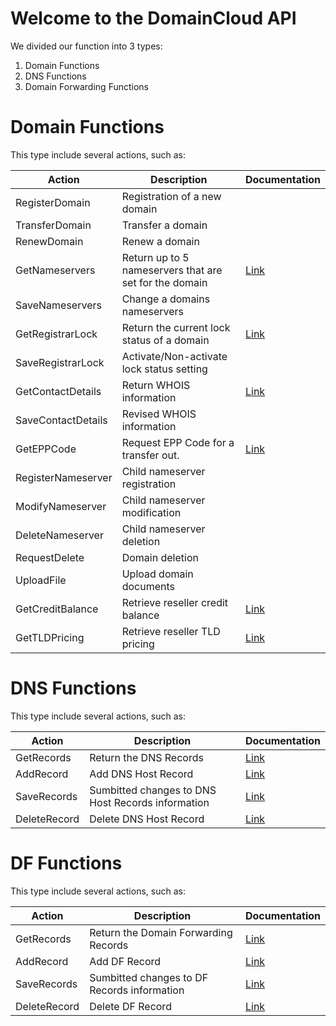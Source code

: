 # Welcome to the DomainCloud API

We divided our function into 3 types:
1.  Domain Functions
2.  DNS Functions
3.  Domain Forwarding Functions

# Domain Functions
This type include several actions, such as:

|Action|Description|Documentation|
|--- |--- |--- |
|RegisterDomain|Registration of a new domain||
|TransferDomain|Transfer a domain||
|RenewDomain|Renew a domain||
|GetNameservers|Return up to 5 nameservers that are set for the domain|[Link](https://github.com/DomainCloud/domaincloud-api/wiki/GetNameservers)|
|SaveNameservers|Change a domains nameservers||
|GetRegistrarLock|Return the current lock status of a domain|[Link](https://github.com/DomainCloud/domaincloud-api/wiki/GetRegistrarLockStatus)|
|SaveRegistrarLock|Activate/Non-activate lock status setting||
|GetContactDetails|Return WHOIS information|[Link](https://github.com/DomainCloud/domaincloud-api/wiki/GetContactDetails)|
|SaveContactDetails|Revised WHOIS information||
|GetEPPCode|Request EPP Code for a transfer out.|[Link](https://github.com/DomainCloud/domaincloud-api/wiki/GetEPPCode)|
|RegisterNameserver|Child nameserver registration||
|ModifyNameserver|Child nameserver modification||
|DeleteNameserver|Child nameserver deletion||
|RequestDelete|Domain deletion||
|UploadFile|Upload domain documents||
|GetCreditBalance|Retrieve reseller credit balance|[Link](https://github.com/DomainCloud/domaincloud-api/wiki/GetCreditBalance)|
|GetTLDPricing|Retrieve reseller TLD pricing|[Link](https://github.com/DomainCloud/domaincloud-api/wiki/GetTLDPricing)|

# DNS Functions
This type include several actions, such as:


|Action|Description|Documentation|
|--- |--- |--- |
|GetRecords|Return the DNS Records|[Link](https://github.com/DomainCloud/domaincloud-api/wiki/DNS-GetRecords)|
|AddRecord|Add DNS Host Record|[Link](https://github.com/DomainCloud/domaincloud-api/wiki/DNS-AddRecord)|
|SaveRecords|Sumbitted changes to DNS Host Records information|[Link](https://github.com/DomainCloud/domaincloud-api/wiki/DNS-SaveRecords)|
|DeleteRecord|Delete DNS Host Record|[Link](https://github.com/DomainCloud/domaincloud-api/wiki/DNS-DeleteRecord)|

# DF Functions
This type include several actions, such as:


|Action|Description|Documentation|
|--- |--- |--- |
|GetRecords|Return the Domain Forwarding Records|[Link](https://github.com/DomainCloud/domaincloud-api/wiki/DF-GetRecords)|
|AddRecord|Add DF Record|[Link](https://github.com/DomainCloud/domaincloud-api/wiki/DF-AddRecord)|
|SaveRecords|Sumbitted changes to DF Records information|[Link](https://github.com/DomainCloud/domaincloud-api/wiki/DF-SaveRecords)|
|DeleteRecord|Delete DF Record|[Link](https://github.com/DomainCloud/domaincloud-api/wiki/DF-DeleteRecord)|